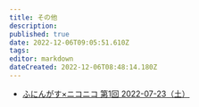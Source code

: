 ```yaml
---
title: その他
description: 
published: true
date: 2022-12-06T09:05:51.610Z
tags: 
editor: markdown
dateCreated: 2022-12-06T08:48:14.180Z
---
```


- [ふにんがす×ニコニコ 第1回 2022-07-23（土）](/funingus_niconico_1)
